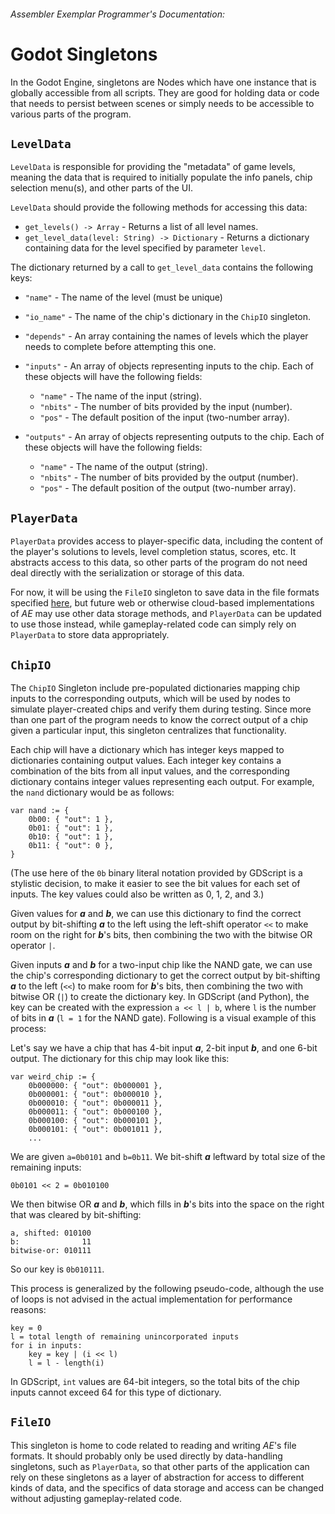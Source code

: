 ###### *Assembler Exemplar* Programmer's Documentation:
# Godot Singletons

In the Godot Engine, singletons are Nodes which have one instance that is
globally accessible from all scripts. They are good for holding data
or code that needs to persist between scenes or simply needs to be
accessible to various parts of the program.

## `LevelData`

`LevelData` is responsible for providing the "metadata" of game levels,
meaning the data that is required to initially populate the info panels,
chip selection menu(s), and other parts of the UI.

`LevelData` should provide the following methods for accessing this data:

* `get_levels() -> Array` - Returns a list of all level names.
* `get_level_data(level: String) -> Dictionary` - Returns a dictionary
    containing data for the level specified by parameter `level`.

The dictionary returned by a call to `get_level_data` contains the
following keys:

* `"name"` - The name of the level (must be unique)
* `"io_name"` - The name of the chip's dictionary in the `ChipIO` singleton.
* `"depends"` - An array containing the names of levels which the player
              needs to complete before attempting this one.
* `"inputs"` - An array of objects representing inputs to the chip.
             Each of these objects will have the following fields:

     - `"name"` - The name of the input (string).
     - `"nbits"` - The number of bits provided by the input (number).
     - `"pos"` - The default position of the input (two-number array).

* `"outputs"` - An array of objects representing outputs to the chip.
             Each of these objects will have the following fields:

     - `"name"` - The name of the output (string).
     - `"nbits"` - The number of bits provided by the output (number).
     - `"pos"` - The default position of the output (two-number array).

## `PlayerData`

`PlayerData` provides access to player-specific data, including the content
of the player's solutions to levels, level completion status, scores, etc.
It abstracts access to this data, so other parts of the program do not need
deal directly with the serialization or storage of this data.

For now, it will be using the `FileIO` singleton to save data in the file
formats specified [here](file_formats.md), but future web or otherwise
cloud-based implementations of *AE* may use other data storage methods,
and `PlayerData` can be updated to use those instead, while
gameplay-related code can simply rely on `PlayerData` to store data
appropriately.

## `ChipIO`

The `ChipIO` Singleton include pre-populated dictionaries mapping chip
inputs to the corresponding outputs, which will be used by nodes to
simulate player-created chips and verify them during testing.
Since more than one part of the program needs to know the correct output of
a chip given a particular input, this singleton centralizes that
functionality.

Each chip will have a dictionary which has integer keys mapped to dictionaries
containing output values.
Each integer key contains a combination of the bits from all input
values, and the corresponding dictionary contains integer values
representing each output.
For example, the `nand` dictionary would be as follows:

```
var nand := {
    0b00: { "out": 1 },
    0b01: { "out": 1 },
    0b10: { "out": 1 },
    0b11: { "out": 0 },
}
```

(The use here of the `0b` binary literal notation provided by GDScript is
a stylistic decision, to make it easier to see the bit values for
each set of inputs. The key values could also be written as 0, 1, 2, and 3.)

Given values for ***a*** and ***b***, we can use this
dictionary to find the correct output by bit-shifting ***a*** to the left
using the left-shift operator `<<` to make room on the right for ***b***'s bits,
then combining the two with the bitwise OR operator `|`.

Given inputs ***a*** and ***b*** for a two-input chip like the NAND gate, we
can use the chip's corresponding dictionary to get the correct
output by bit-shifting ***a*** to the left (`<<`) to make room for ***b***'s
bits, then combining the two with bitwise OR (`|`) to create the dictionary
key.
In GDScript (and Python), the key can be created with the expression
`a << l | b`, where `l` is the number of bits in ***a***
(`l = 1` for the NAND gate).
Following is a visual example of this process:

Let's say we have a chip that has 4-bit input ***a***, 2-bit input ***b***,
and one 6-bit output.
The dictionary for this chip may look like this:

```
var weird_chip := {
    0b000000: { "out": 0b000001 },
    0b000001: { "out": 0b000010 },
    0b000010: { "out": 0b000011 },
    0b000011: { "out": 0b000100 },
    0b000100: { "out": 0b000101 },
    0b000101: { "out": 0b001011 },
    ...
```

We are given `a=0b0101` and `b=0b11`.
We bit-shift ***a*** leftward by total size of the remaining inputs:
```
0b0101 << 2 = 0b010100
```
We then bitwise OR ***a*** and ***b***, which fills in ***b***'s bits into
the space on the right that was cleared by bit-shifting:

```
a, shifted: 010100
b:              11
bitwise-or: 010111
```

So our key is `0b010111`.

This process is generalized by the following pseudo-code, although the use
of loops is not advised in the actual implementation for performance reasons:

```
key = 0
l = total length of remaining unincorporated inputs
for i in inputs:
    key = key | (i << l)
    l = l - length(i)
```

In GDScript, `int` values are 64-bit integers, so the total bits of the
chip inputs cannot exceed 64 for this type of dictionary.


## `FileIO`

This singleton is home to code related to reading and writing *AE*'s
file formats.
It should probably only be used directly by data-handling
singletons, such as `PlayerData`, so that other parts of the application
can rely on these singletons as a layer of abstraction for access to
different kinds of data, and the specifics of data storage and access
can be changed without adjusting gameplay-related code.
